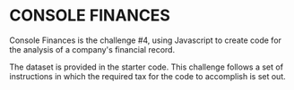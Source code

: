 # CONSOLE FINANCES

Console Finances is the challenge #4, using Javascript to create code for the analysis of a company's financial record.

The dataset is provided in the starter code.  This challenge follows a set of instructions in  which the required tax for the code to accomplish is set out.
